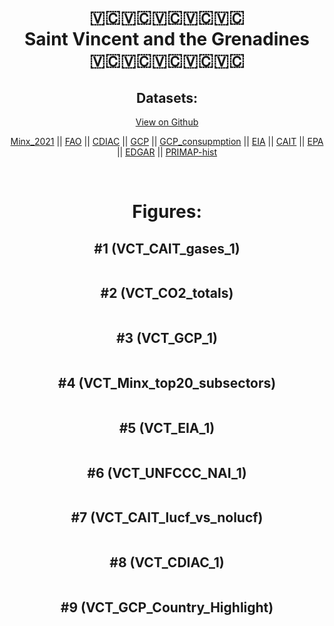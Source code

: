 
<center>
<h1 align="center">
🇻🇨🇻🇨🇻🇨🇻🇨🇻🇨
<br>
Saint Vincent and the Grenadines
<br>
🇻🇨🇻🇨🇻🇨🇻🇨🇻🇨
</h1>
<h2>Datasets:</h2>
<p><a href="https://github.com/dquintani/GreenhouseData/tree/master/country_data/VCT_Saint Vincent and the Grenadines/data">View on Github</a>
<br></p><p><a href="data/VCT_Minx_2021.csv">Minx_2021</a> || <a href="data/VCT_FAO.csv">FAO</a> || <a href="data/VCT_CDIAC.csv">CDIAC</a> || <a href="data/VCT_GCP.csv">GCP</a> || <a href="data/VCT_GCP_consupmption.csv">GCP_consupmption</a> || <a href="data/VCT_EIA.csv">EIA</a> || <a href="data/VCT_CAIT.csv">CAIT</a> || <a href="data/VCT_EPA.csv">EPA</a> || <a href="data/VCT_EDGAR.csv">EDGAR</a> || <a href="data/VCT_PRIMAP-hist.csv">PRIMAP-hist</a></p><p><br></p>
<h1>Figures:</h1><h2>#1 (VCT_CAIT_gases_1)</h2>
<p><img alt="" src="figures/VCT_CAIT_gases_1.png" /></p><h2>#2 (VCT_CO2_totals)</h2>
<p><img alt="" src="figures/VCT_CO2_totals.png" /></p><h2>#3 (VCT_GCP_1)</h2>
<p><img alt="" src="figures/VCT_GCP_1.png" /></p><h2>#4 (VCT_Minx_top20_subsectors)</h2>
<p><img alt="" src="figures/VCT_Minx_top20_subsectors.png" /></p><h2>#5 (VCT_EIA_1)</h2>
<p><img alt="" src="figures/VCT_EIA_1.png" /></p><h2>#6 (VCT_UNFCCC_NAI_1)</h2>
<p><img alt="" src="figures/VCT_UNFCCC_NAI_1.png" /></p><h2>#7 (VCT_CAIT_lucf_vs_nolucf)</h2>
<p><img alt="" src="figures/VCT_CAIT_lucf_vs_nolucf.png" /></p><h2>#8 (VCT_CDIAC_1)</h2>
<p><img alt="" src="figures/VCT_CDIAC_1.png" /></p><h2>#9 (VCT_GCP_Country_Highlight)</h2>
<p><img alt="" src="figures/VCT_GCP_Country_Highlight.png" /></p>